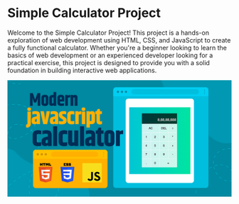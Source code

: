 # Simple Calculator Project

Welcome to the Simple Calculator Project! This project is a hands-on exploration of web development using HTML, CSS, and JavaScript to create a fully functional calculator. Whether you're a beginner looking to learn the basics of web development or an experienced developer looking for a practical exercise, this project is designed to provide you with a solid foundation in building interactive web applications.

![Simple Calculator Project](/SimpleCalculator.png)